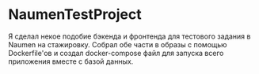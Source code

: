 # NaumenTestProject

Я сделал некое подобие бэкенда и фронтенда для тестового задания в Naumen на стажировку. Собрал обе части в образы с помощью Dockerfile'ов и создал docker-compose файл для запуска всего приложения вместе с базой данных.

